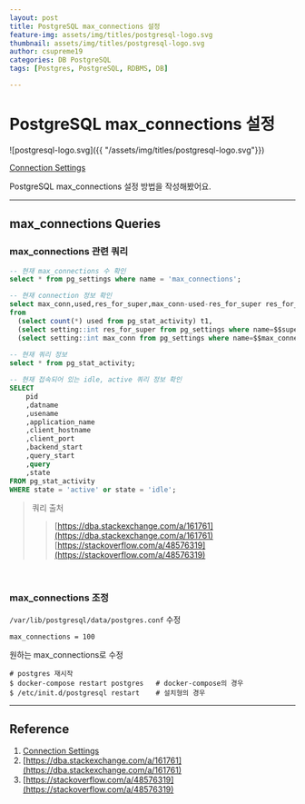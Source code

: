 ```yaml
---
layout: post
title: PostgreSQL max_connections 설정
feature-img: assets/img/titles/postgresql-logo.svg
thumbnail: assets/img/titles/postgresql-logo.svg
author: csupreme19
categories: DB PostgreSQL
tags: [Postgres, PostgreSQL, RDBMS, DB]

---
```


# PostgreSQL max_connections 설정

![postgresql-logo.svg]({{ "/assets/img/titles/postgresql-logo.svg"}})

[Connection Settings](https://www.postgresql.org/docs/9.4/runtime-config-connection.html)

PostgreSQL max_connections 설정 방법을 작성해봤어요.

---
## max_connections Queries

### max_connections 관련 쿼리

```sql
-- 현재 max_connections 수 확인
select * from pg_settings where name = 'max_connections';

-- 현재 connection 정보 확인
select max_conn,used,res_for_super,max_conn-used-res_for_super res_for_normal 
from 
  (select count(*) used from pg_stat_activity) t1,
  (select setting::int res_for_super from pg_settings where name=$$superuser_reserved_connections$$) t2,
  (select setting::int max_conn from pg_settings where name=$$max_connections$$) t3
  
-- 현재 쿼리 정보
select * from pg_stat_activity;

-- 현재 접속되어 있는 idle, active 쿼리 정보 확인
SELECT 
    pid
    ,datname
    ,usename
    ,application_name
    ,client_hostname
    ,client_port
    ,backend_start
    ,query_start
    ,query
    ,state
FROM pg_stat_activity
WHERE state = 'active' or state = 'idle';
```

> 쿼리 출처
>
> > [https://dba.stackexchange.com/a/161761](https://dba.stackexchange.com/a/161761)<br>[https://stackoverflow.com/a/48576319](https://stackoverflow.com/a/48576319)

<br>

### max_connections 조정

`/var/lib/postgresql/data/postgres.conf` 수정

```
max_connections = 100
```
원하는 max_connections로 수정

```shell
# postgres 재시작
$ docker-compose restart postgres	# docker-compose의 경우
$ /etc/init.d/postgresql restart	# 설치형의 경우
```


---

## Reference

1. [Connection Settings](https://www.postgresql.org/docs/9.4/runtime-config-connection.html)
2. [https://dba.stackexchange.com/a/161761](https://dba.stackexchange.com/a/161761)
3. [https://stackoverflow.com/a/48576319](https://stackoverflow.com/a/48576319)